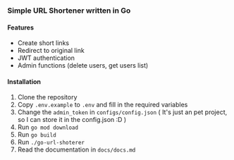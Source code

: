 ### Simple URL Shortener written in Go

#### Features

- Create short links
- Redirect to original link
- JWT authentication
- Admin functions (delete users, get users list)

#### Installation

1. Clone the repository
2. Copy `.env.example` to `.env` and fill in the required variables
3. Change the `admin_token` in `configs/config.json` ( It's just an pet project, so I can store it in the config.json :D )
4. Run `go mod download`
5. Run `go build`
6. Run `./go-url-shoterer`
7. Read the documentation in `docs/docs.md`
